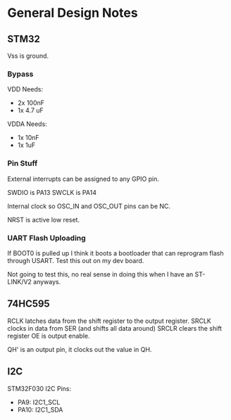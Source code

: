# General Design Notes #

## STM32 ##

Vss is ground.

### Bypass ###

VDD Needs:
- 2x 100nF
- 1x 4.7 uF

VDDA Needs:
- 1x 10nF
- 1x 1uF

### Pin Stuff ###

External interrupts can be assigned to any GPIO pin.

SWDIO is PA13
SWCLK is PA14

Internal clock so OSC_IN and OSC_OUT pins can be NC.

NRST is active low reset.

### UART Flash Uploading ###

If BOOT0 is pulled up I think it boots a bootloader that can reprogram flash through USART. Test this out on my dev board.

Not going to test this, no real sense in doing this when I have an ST-LINK/V2 anyways.

## 74HC595 ##

RCLK latches data from the shift register to the output register.
SRCLK clocks in data from SER (and shifts all data around)
SRCLR clears the shift register
OE is output enable.

QH' is an output pin, it clocks out the value in QH.

## I2C ##

STM32F030 I2C Pins:
- PA9: I2C1_SCL
- PA10: I2C1_SDA
